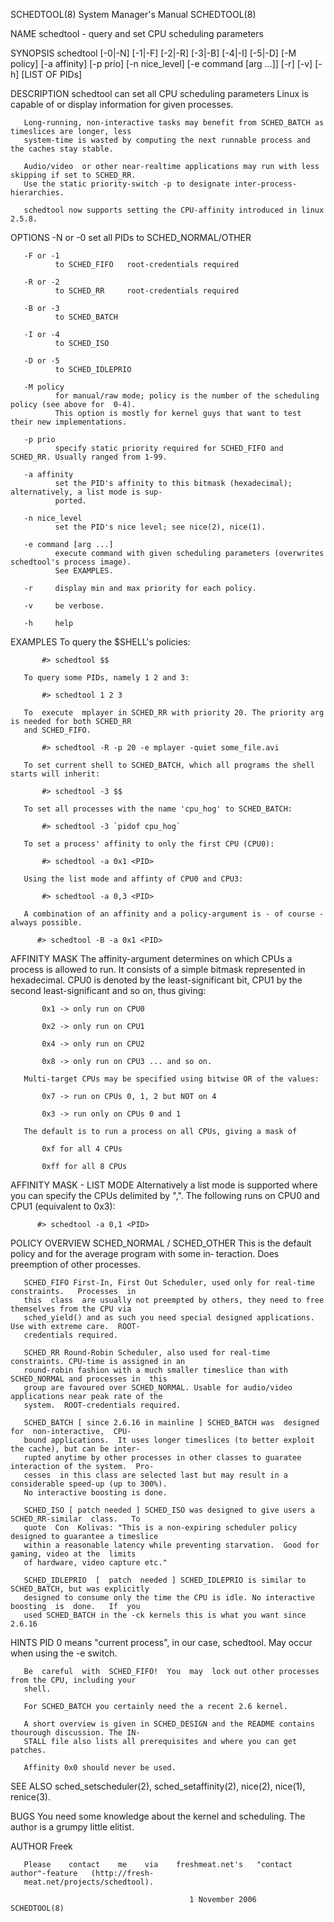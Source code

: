 SCHEDTOOL(8)                            System Manager's Manual                           SCHEDTOOL(8)

NAME
       schedtool - query and set CPU scheduling parameters

SYNOPSIS
       schedtool
              [-0|-N] [-1|-F] [-2|-R] [-3|-B] [-4|-I] [-5|-D]
              [-M policy]
              [-a affinity]
              [-p prio]
              [-n nice_level]
              [-e command [arg ...]]
              [-r]
              [-v]
              [-h]
              [LIST OF PIDs]

DESCRIPTION
       schedtool  can set all CPU scheduling parameters Linux is capable of or display information for
       given processes.

       Long-running, non-interactive tasks may benefit from SCHED_BATCH as timeslices are longer, less
       system-time is wasted by computing the next runnable process and the caches stay stable.

       Audio/video  or other near-realtime applications may run with less skipping if set to SCHED_RR.
       Use the static priority-switch -p to designate inter-process-hierarchies.

       schedtool now supports setting the CPU-affinity introduced in linux 2.5.8.

OPTIONS
       -N or -0
              set all PIDs to SCHED_NORMAL/OTHER

       -F or -1
              to SCHED_FIFO   root-credentials required

       -R or -2
              to SCHED_RR     root-credentials required

       -B or -3
              to SCHED_BATCH

       -I or -4
              to SCHED_ISO

       -D or -5
              to SCHED_IDLEPRIO

       -M policy
              for manual/raw mode; policy is the number of the scheduling policy (see above for  0-4).
              This option is mostly for kernel guys that want to test their new implementations.

       -p prio
              specify static priority required for SCHED_FIFO and SCHED_RR. Usually ranged from 1-99.

       -a affinity
              set the PID's affinity to this bitmask (hexadecimal); alternatively, a list mode is sup‐
              ported.

       -n nice_level
              set the PID's nice level; see nice(2), nice(1).

       -e command [arg ...]
              execute command with given scheduling parameters (overwrites schedtool's process image).
              See EXAMPLES.

       -r     display min and max priority for each policy.

       -v     be verbose.

       -h     help

EXAMPLES
       To query the $SHELL's policies:

           #> schedtool $$

       To query some PIDs, namely 1 2 and 3:

           #> schedtool 1 2 3

       To  execute  mplayer in SCHED_RR with priority 20. The priority arg is needed for both SCHED_RR
       and SCHED_FIFO.

           #> schedtool -R -p 20 -e mplayer -quiet some_file.avi

       To set current shell to SCHED_BATCH, which all programs the shell starts will inherit:

           #> schedtool -3 $$

       To set all processes with the name 'cpu_hog' to SCHED_BATCH:

           #> schedtool -3 `pidof cpu_hog`

       To set a process' affinity to only the first CPU (CPU0):

           #> schedtool -a 0x1 <PID>

       Using the list mode and affinty of CPU0 and CPU3:

           #> schedtool -a 0,3 <PID>

       A combination of an affinity and a policy-argument is - of course - always possible.

          #> schedtool -B -a 0x1 <PID>

AFFINITY MASK
       The affinity-argument determines on which CPUs a process is allowed to run. It  consists  of  a
       simple  bitmask represented in hexadecimal.  CPU0 is denoted by the least-significant bit, CPU1
       by the second least-significant and so on, thus giving:

           0x1 -> only run on CPU0

           0x2 -> only run on CPU1

           0x4 -> only run on CPU2

           0x8 -> only run on CPU3 ... and so on.

       Multi-target CPUs may be specified using bitwise OR of the values:

           0x7 -> run on CPUs 0, 1, 2 but NOT on 4

           0x3 -> run only on CPUs 0 and 1

       The default is to run a process on all CPUs, giving a mask of

           0xf for all 4 CPUs

           0xff for all 8 CPUs

AFFINITY MASK - LIST MODE
       Alternatively a list mode is supported where you can specify the CPUs delimited  by  ",".   The
       following runs <PID> on CPU0 and CPU1 (equivalent to 0x3):

          #> schedtool -a 0,1 <PID>

POLICY OVERVIEW
       SCHED_NORMAL / SCHED_OTHER This is the default policy and for the average program with some in‐
       teraction. Does preemption of other processes.

       SCHED_FIFO First-In, First Out Scheduler, used only for real-time  constraints.   Processes  in
       this  class  are usually not preempted by others, they need to free themselves from the CPU via
       sched_yield() and as such you need special designed applications. Use with extreme care.  ROOT-
       credentials required.

       SCHED_RR Round-Robin Scheduler, also used for real-time constraints. CPU-time is assigned in an
       round-robin fashion with a much smaller timeslice than with SCHED_NORMAL and processes in  this
       group are favoured over SCHED_NORMAL. Usable for audio/video applications near peak rate of the
       system.  ROOT-credentials required.

       SCHED_BATCH [ since 2.6.16 in mainline ] SCHED_BATCH was  designed  for  non-interactive,  CPU-
       bound applications.  It uses longer timeslices (to better exploit the cache), but can be inter‐
       rupted anytime by other processes in other classes to guaratee interaction of the system.  Pro‐
       cesses  in this class are selected last but may result in a considerable speed-up (up to 300%).
       No interactive boosting is done.

       SCHED_ISO [ patch needed ] SCHED_ISO was designed to give users a SCHED_RR-similar  class.   To
       quote  Con  Kolivas: "This is a non-expiring scheduler policy designed to guarantee a timeslice
       within a reasonable latency while preventing starvation.  Good for gaming, video at the  limits
       of hardware, video capture etc."

       SCHED_IDLEPRIO  [  patch  needed ] SCHED_IDLEPRIO is similar to SCHED_BATCH, but was explicitly
       designed to consume only the time the CPU is idle. No interactive boosting  is  done.   If  you
       used SCHED_BATCH in the -ck kernels this is what you want since 2.6.16

HINTS
       PID 0 means "current process", in our case, schedtool. May occur when using the -e switch.

       Be  careful  with  SCHED_FIFO!  You  may  lock out other processes from the CPU, including your
       shell.

       For SCHED_BATCH you certainly need the a recent 2.6 kernel.

       A short overview is given in SCHED_DESIGN and the README contains thourough discussion. The IN‐
       STALL file also lists all prerequisites and where you can get patches.

       Affinity 0x0 should never be used.

SEE ALSO
       sched_setscheduler(2), sched_setaffinity(2), nice(2), nice(1), renice(3).

BUGS
       You need some knowledge about the kernel and scheduling. The author is a grumpy little elitist.

AUTHOR
       Freek

       Please    contact    me    via    freshmeat.net's   "contact   author"-feature   (http://fresh‐
       meat.net/projects/schedtool).

                                            1 November 2006                               SCHEDTOOL(8)
